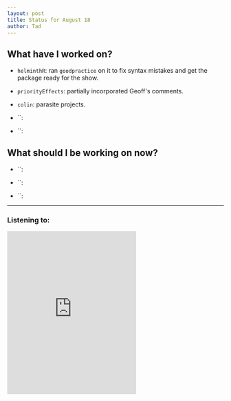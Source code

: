 ```yaml
---
layout: post 
title: Status for August 18 
author: Tad
---
```

 
## What have I worked on?
 
* `helminthR`: ran `goodpractice` on it to fix syntax mistakes and get the package ready for the show. 

* `priorityEffects`: partially incorporated Geoff's comments. 

* `colin`: parasite projects.

* ``:

* ``:




## What should I be working on now? 

* ``:

* ``:

* ``:
 
 
 
 
--- 
 
### Listening to: 
 <iframe src='https://embed.spotify.com/?uri=spotify%3Atrack%3A7ofZgS5xDW0XodfjaXWvZG' width='300' height='380' frameborder='0' allowtransparency='true'></iframe> 
 <i class='fa fa-code' style='color:pink'></i> 
